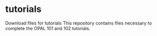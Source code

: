 # tutorials
Download files for tutorials
This repository contains files necessary to complete the OPAL 101 and 102 tutorials.


